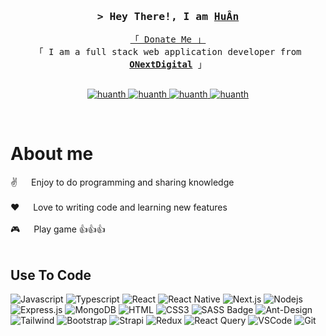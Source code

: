 <!-- Intro  -->
<h3 align="center">
        <samp>&gt; Hey There!, I am
                <b><a target="_blank" href="https://github.com/huanth">HuÂn</a></b>
        </samp>
</h3>


<p align="center"> 
  <samp>
    <a href="https://www.paypal.com/paypalme/nauhyuh99">「 Donate Me 」</a>
    <br>
    「 I am a full stack web application developer from <b><a href="https://onextdigital.com/">ONextDigital</a></b> 」
    <br>
    <br>
  </samp>
</p>

<p align="center">
 <a href="https://nauhyuh.com" target="blank">
  <img src="https://img.shields.io/badge/Website-DC143C?style=for-the-badge&logo=medium&logoColor=white" alt="huanth" />
 </a>
 <a href="https://www.linkedin.com/in/huanth/" target="_blank">
  <img src="https://img.shields.io/badge/LinkedIn-0077B5?style=for-the-badge&logo=linkedin&logoColor=white" alt="huanth"/>
 </a>
 <a href="https://twitter.com/Huanvippt" target="_blank">
  <img src="https://img.shields.io/badge/Twitter-1DA1F2?style=for-the-badge&logo=twitter&logoColor=white" alt="huanth" />
 </a>
 <a href="https://www.facebook.com/nauhyuh/" target="_blank">
  <img src="https://img.shields.io/badge/Facebook-20BEFF?&style=for-the-badge&logo=facebook&logoColor=white" alt="huanth"  />
  </a> 
</p>
<br />

<!-- About Section -->
 # About me
 
<p> 
 ✌️ &emsp; Enjoy to do programming and sharing knowledge <br/><br/>
 ❤️ &emsp; Love to writing code and learning new features<br/><br/>
 🎮 &emsp; Play game 👍👍👍<br/><br/>
</p>

## Use To Code

![Javascript](https://img.shields.io/badge/Javascript-F0DB4F?style=for-the-badge&labelColor=black&logo=javascript&logoColor=F0DB4F)
![Typescript](https://img.shields.io/badge/Typescript-007acc?style=for-the-badge&labelColor=black&logo=typescript&logoColor=007acc)
![React](https://img.shields.io/badge/-React-61DBFB?style=for-the-badge&labelColor=black&logo=react&logoColor=61DBFB)
![React Native](https://img.shields.io/badge/React_Native-20232A?style=for-the-badge&logo=react&logoColor=61DAFB)
![Next.js](https://img.shields.io/badge/next.js-000000?style=for-the-badge&logo=nextdotjs&logoColor=white)
![Nodejs](https://img.shields.io/badge/Nodejs-3C873A?style=for-the-badge&labelColor=black&logo=node.js&logoColor=3C873A)
![Express.js](https://img.shields.io/badge/Express.js-000000?style=for-the-badge&logo=express&logoColor=white)
![MongoDB](https://img.shields.io/badge/MongoDB-4EA94B?style=for-the-badge&logo=mongodb&logoColor=white)
![HTML](https://img.shields.io/badge/HTML5-E34F26?style=for-the-badge&logo=html5&logoColor=white)
![CSS3](https://img.shields.io/badge/CSS3-1572B6?style=for-the-badge&logo=css3&logoColor=white)
![SASS Badge](https://img.shields.io/badge/Sass-CC6699?style=for-the-badge&logo=sass&logoColor=white)
![Ant-Design](https://img.shields.io/badge/AntDesign-0170FE?style=for-the-badge&logo=antdesign&logoColor=white)
![Tailwind](https://img.shields.io/badge/Tailwind_CSS-092749?style=for-the-badge&logo=tailwindcss&logoColor=06B6D4&labelColor=000000)
![Bootstrap](https://img.shields.io/badge/Bootstrap-563D7C?style=for-the-badge&logo=bootstrap&logoColor=white)
![Strapi](https://img.shields.io/badge/strapi-2E7EEA?style=for-the-badge&logo=strapi&logoColor=white)
![Redux](https://img.shields.io/badge/Redux-593D88?style=for-the-badge&logo=redux&logoColor=white)
![React Query](https://img.shields.io/badge/-React_Query-FF4154?style=for-the-badge&logo=react%20query&logoColor=white)
![VSCode](https://img.shields.io/badge/Visual_Studio-0078d7?style=for-the-badge&logo=visual%20studio&logoColor=white)
![Git](https://img.shields.io/badge/Git-F05032?style=for-the-badge&logo=git&logoColor=white)
<br/>
